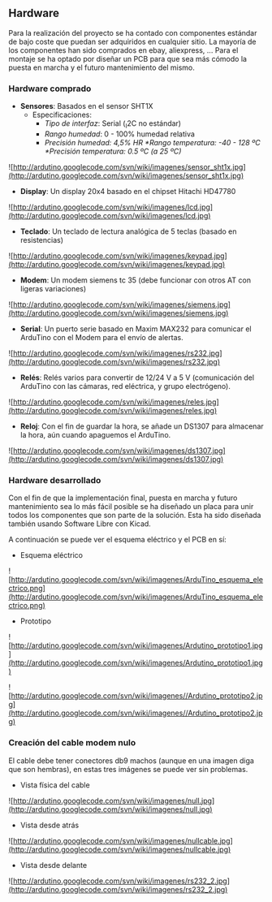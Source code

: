 ## Hardware ##
Para la realización del proyecto se ha contado con componentes estándar de bajo coste que puedan ser adquiridos en cualquier sitio. La mayoría de los componentes han sido comprados en ebay, aliexpress, ... Para el montaje se ha optado por diseñar un PCB para que sea más cómodo la puesta en marcha y el futuro mantenimiento del mismo.

### Hardware comprado ###

  * **Sensores**: Basados en el sensor SHT1X
    * Especificaciones:
      * _Tipo de interfaz_: Serial (<sub>I</sub>2C no estándar)
      * _Rango humedad_: 0 - 100% humedad relativa
      * _Precisión humedad: 4,5% HR
      *_Rango temperatura_: -40 - 128 ºC
      *_Precisión temperatura_: 0.5 ºC (a 25 ºC)_

![http://ardutino.googlecode.com/svn/wiki/imagenes/sensor_sht1x.jpg](http://ardutino.googlecode.com/svn/wiki/imagenes/sensor_sht1x.jpg)

  * **Display**: Un display 20x4 basado en el chipset Hitachi HD47780

![http://ardutino.googlecode.com/svn/wiki/imagenes/lcd.jpg](http://ardutino.googlecode.com/svn/wiki/imagenes/lcd.jpg)

  * **Teclado**: Un teclado de lectura analógica de 5 teclas (basado en resistencias)

![http://ardutino.googlecode.com/svn/wiki/imagenes/keypad.jpg](http://ardutino.googlecode.com/svn/wiki/imagenes/keypad.jpg)

  * **Modem**: Un modem siemens tc 35 (debe funcionar con otros AT con ligeras variaciones)

![http://ardutino.googlecode.com/svn/wiki/imagenes/siemens.jpg](http://ardutino.googlecode.com/svn/wiki/imagenes/siemens.jpg)

  * **Serial**: Un puerto serie basado en Maxim MAX232 para comunicar el ArduTino con el Modem para el envío de alertas.

![http://ardutino.googlecode.com/svn/wiki/imagenes/rs232.jpg](http://ardutino.googlecode.com/svn/wiki/imagenes/rs232.jpg)

  * **Relés**: Relés varios para convertir de 12/24 V a 5 V (comunicación del ArduTino con las cámaras, red eléctrica, y grupo electrógeno).

![http://ardutino.googlecode.com/svn/wiki/imagenes/reles.jpg](http://ardutino.googlecode.com/svn/wiki/imagenes/reles.jpg)

  * **Reloj**: Con el fin de guardar la hora, se añade un DS1307 para almacenar la hora, aún cuando apaguemos el ArduTino.

![http://ardutino.googlecode.com/svn/wiki/imagenes/ds1307.jpg](http://ardutino.googlecode.com/svn/wiki/imagenes/ds1307.jpg)

### Hardware desarrollado ###

Con el fin de que la implementación final, puesta en marcha y futuro mantenimiento sea lo más fácil posible se ha diseñado un placa para unir todos los componentes que son parte de la solución. Esta ha sido diseñada también usando Software Libre con Kicad.

A continuación se puede ver el esquema eléctrico y el PCB en sí:

  * Esquema eléctrico

![http://ardutino.googlecode.com/svn/wiki/imagenes/ArduTino_esquema_electrico.png](http://ardutino.googlecode.com/svn/wiki/imagenes/ArduTino_esquema_electrico.png)

  * Prototipo

![http://ardutino.googlecode.com/svn/wiki/imagenes/Ardutino_prototipo1.jpg](http://ardutino.googlecode.com/svn/wiki/imagenes/Ardutino_prototipo1.jpg)

![http://ardutino.googlecode.com/svn/wiki/imagenes//Ardutino_prototipo2.jpg](http://ardutino.googlecode.com/svn/wiki/imagenes//Ardutino_prototipo2.jpg)

### Creación del cable modem nulo ###

El cable debe tener conectores db9 machos (aunque en una imagen diga que son hembras), en estas tres imágenes se puede ver sin problemas.

  * Vista física del cable

![http://ardutino.googlecode.com/svn/wiki/imagenes/null.jpg](http://ardutino.googlecode.com/svn/wiki/imagenes/null.jpg)

  * Vista desde atrás

![http://ardutino.googlecode.com/svn/wiki/imagenes/nullcable.jpg](http://ardutino.googlecode.com/svn/wiki/imagenes/nullcable.jpg)

  * Vista desde delante

![http://ardutino.googlecode.com/svn/wiki/imagenes/rs232_2.jpg](http://ardutino.googlecode.com/svn/wiki/imagenes/rs232_2.jpg)
